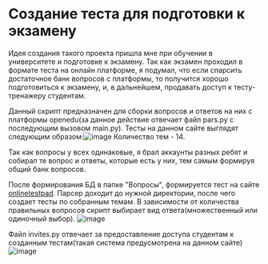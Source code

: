 # Создание теста для подготовки к экзамену
Идея создания такого проекта пришла мне при обучении в университете и подготовке к экзамену. Так как экзамен проходил в формате теста на онлайн платформе, я подумал, что если спарсить достаточное банк вопросов с платформы, то получится хорошо подготовиться к экзамену, и, в дальнейшем, продавать доступ к тесту-тренажеру студентам. 

Данный скрипт предназначен для сборки вопросов и ответов на них с платформы openedu(за данное действие отвечает файл pars.py с последующим вызовом main.py). 
Тесты на данном сайте выглядят следующим образом:![image](https://github.com/DayviLol/Test_for_students/assets/144832732/1a5b8986-9009-400d-8684-29b6ac7afc3e)
Количество тем - 14.

Так как вопросы у всех одинаковые, я брал аккаунты разных ребят и собирал те вопрос и ответы, которые есть у них, тем самым формируя общий банк вопросов.

После формирования БД в папке "Вопросы", формируется тест на сайте [onlinetestpad](https://onlinetestpad.com/). Парсер доходит до нужной директории, после чего создает тесты по собранным темам.
В зависимости от количества правильных вопросов скрипт выбирает вид ответа(множественный или одиночный выбор). 
![image](https://github.com/DayviLol/Test_for_students/assets/144832732/a73a2458-9313-4699-9c95-69ca002f7731)

Файл invites.py отвечает за предоставление доступа студентам к созданным тестам(такая система предусмотрена на данном сайте)
![image](https://github.com/DayviLol/Test_for_students/assets/144832732/fa91b73d-aac4-4877-96ac-f5489b4e3398)
